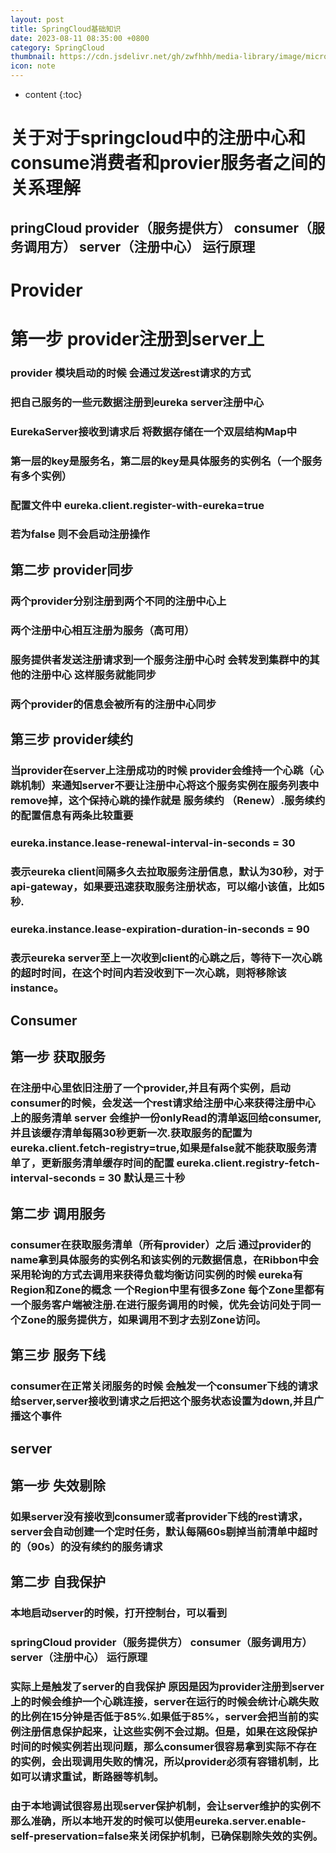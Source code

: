 ```yaml
---
layout: post
title: SpringCloud基础知识
date: 2023-08-11 08:35:00 +0800
category: SpringCloud
thumbnail: https://cdn.jsdelivr.net/gh/zwfhhh/media-library/image/microservice.jpg
icon: note
---
```



* content
{:toc}
# 关于对于springcloud中的注册中心和consume消费者和provier服务者之间的关系理解
## pringCloud provider（服务提供方） consumer（服务调用方） server（注册中心） 运行原理
# Provider
# 第一步 provider注册到server上
### provider 模块启动的时候 会通过发送rest请求的方式

### 把自己服务的一些元数据注册到eureka server注册中心

### EurekaServer接收到请求后 将数据存储在一个双层结构Map中

### 第一层的key是服务名，第二层的key是具体服务的实例名（一个服务有多个实例）

### 配置文件中 eureka.client.register-with-eureka=true

### 若为false 则不会启动注册操作

## 第二步 provider同步
### 两个provider分别注册到两个不同的注册中心上

### 两个注册中心相互注册为服务（高可用）

### 服务提供者发送注册请求到一个服务注册中心时 会转发到集群中的其他的注册中心 这样服务就能同步

### 两个provider的信息会被所有的注册中心同步

## 第三步 provider续约
### 当provider在server上注册成功的时候 provider会维持一个心跳（心跳机制）来通知server不要让注册中心将这个服务实例在服务列表中remove掉，这个保持心跳的操作就是 服务续约 （Renew）.服务续约的配置信息有两条比较重要
### eureka.instance.lease-renewal-interval-in-seconds = 30
### 表示eureka client间隔多久去拉取服务注册信息，默认为30秒，对于api-gateway，如果要迅速获取服务注册状态，可以缩小该值，比如5秒.
### eureka.instance.lease-expiration-duration-in-seconds = 90
### 表示eureka server至上一次收到client的心跳之后，等待下一次心跳的超时时间，在这个时间内若没收到下一次心跳，则将移除该instance。

## Consumer
## 第一步 获取服务
### 在注册中心里依旧注册了一个provider,并且有两个实例，启动consumer的时候，会发送一个rest请求给注册中心来获得注册中心上的服务清单 server 会维护一份onlyRead的清单返回给consumer,并且该缓存清单每隔30秒更新一次.获取服务的配置为 eureka.client.fetch-registry=true,如果是false就不能获取服务清单了，更新服务清单缓存时间的配置 eureka.client.registry-fetch-interval-seconds = 30 默认是三十秒

## 第二步 调用服务
### consumer在获取服务清单（所有provider）之后 通过provider的name拿到具体服务的实例名和该实例的元数据信息，在Ribbon中会采用轮询的方式去调用来获得负载均衡访问实例的时候 eureka有Region和Zone的概念 一个Region中里有很多Zone 每个Zone里都有一个服务客户端被注册.在进行服务调用的时候，优先会访问处于同一个Zone的服务提供方，如果调用不到才去别Zone访问。

## 第三步 服务下线
### consumer在正常关闭服务的时候 会触发一个consumer下线的请求给server,server接收到请求之后把这个服务状态设置为down,并且广播这个事件

## server
## 第一步 失效剔除
### 如果server没有接收到consumer或者provider下线的rest请求，server会自动创建一个定时任务，默认每隔60s剔掉当前清单中超时的（90s）的没有续约的服务请求

## 第二步 自我保护
### 本地启动server的时候，打开控制台，可以看到
### springCloud provider（服务提供方） consumer（服务调用方） server（注册中心） 运行原理
### 实际上是触发了server的自我保护 原因是因为provider注册到server上的时候会维护一个心跳连接，server在运行的时候会统计心跳失败的比例在15分钟是否低于85%.如果低于85%，server会把当前的实例注册信息保护起来，让这些实例不会过期。但是，如果在这段保护时间的时候实例若出现问题，那么consumer很容易拿到实际不存在的实例，会出现调用失败的情况，所以provider必须有容错机制，比如可以请求重试，断路器等机制。
### 由于本地调试很容易出现server保护机制，会让server维护的实例不那么准确，所以本地开发的时候可以使用eureka.server.enable-self-preservation=false来关闭保护机制，已确保剔除失效的实例。